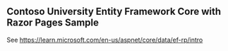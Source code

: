 ## Contoso University Entity Framework Core with Razor Pages Sample
See https://learn.microsoft.com/en-us/aspnet/core/data/ef-rp/intro